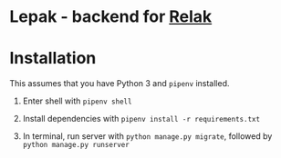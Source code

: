 # Lepak - backend for [Relak](https://github.com/chocomeowy/relak)

# Installation

This assumes that you have Python 3 and `pipenv` installed.

1. Enter shell with `pipenv shell`

2. Install dependencies with  `pipenv install -r requirements.txt`

3. In terminal, run server with `python manage.py migrate`, followed by `python manage.py runserver`
